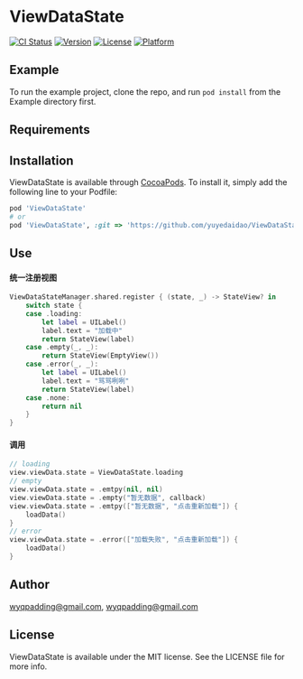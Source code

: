 # ViewDataState

[![CI Status](https://img.shields.io/travis/wyqpadding@gmail.com/ViewDataState.svg?style=flat)](https://travis-ci.org/wyqpadding@gmail.com/ViewDataState)
[![Version](https://img.shields.io/cocoapods/v/ViewDataState.svg?style=flat)](https://cocoapods.org/pods/ViewDataState)
[![License](https://img.shields.io/cocoapods/l/ViewDataState.svg?style=flat)](https://cocoapods.org/pods/ViewDataState)
[![Platform](https://img.shields.io/cocoapods/p/ViewDataState.svg?style=flat)](https://cocoapods.org/pods/ViewDataState)

## Example

To run the example project, clone the repo, and run `pod install` from the Example directory first.

## Requirements

## Installation

ViewDataState is available through [CocoaPods](https://cocoapods.org). To install
it, simply add the following line to your Podfile:

```ruby
pod 'ViewDataState'
# or
pod 'ViewDataState', :git => 'https://github.com/yuyedaidao/ViewDataState.git'
```

## Use
#### 统一注册视图
```Swift
ViewDataStateManager.shared.register { (state, _) -> StateView? in
    switch state {
    case .loading:
        let label = UILabel()
        label.text = "加载中"
        return StateView(label)
    case .empty(_, _):
        return StateView(EmptyView())
    case .error(_, _):
        let label = UILabel()
        label.text = "骂骂咧咧"
        return StateView(label)
    case .none:
        return nil
    }
}
```
#### 调用
```Swift
// loading
view.viewData.state = ViewDataState.loading
// empty
view.viewData.state = .emtpy(nil, nil)
view.viewData.state = .empty("暂无数据", callback)
view.viewData.state = .emtpy(["暂无数据", "点击重新加载"]) {
    loadData()
}
// error 
view.viewData.state = .error(["加载失败", "点击重新加载"]) {
    loadData()
}
```
## Author

wyqpadding@gmail.com, wyqpadding@gmail.com

## License

ViewDataState is available under the MIT license. See the LICENSE file for more info.
